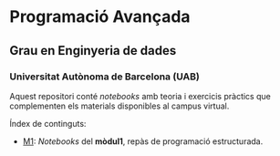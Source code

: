 # Programació Avançada
## Grau en Enginyeria de dades
### Universitat Autònoma de Barcelona (UAB)

Aquest repositori conté _notebooks_ amb teoria i exercicis pràctics que complementen els materials disponibles al campus virtual.

Índex de continguts:
- [M1](./M1): _Notebooks_ del __mòdul1__, repàs de programació estructurada.
